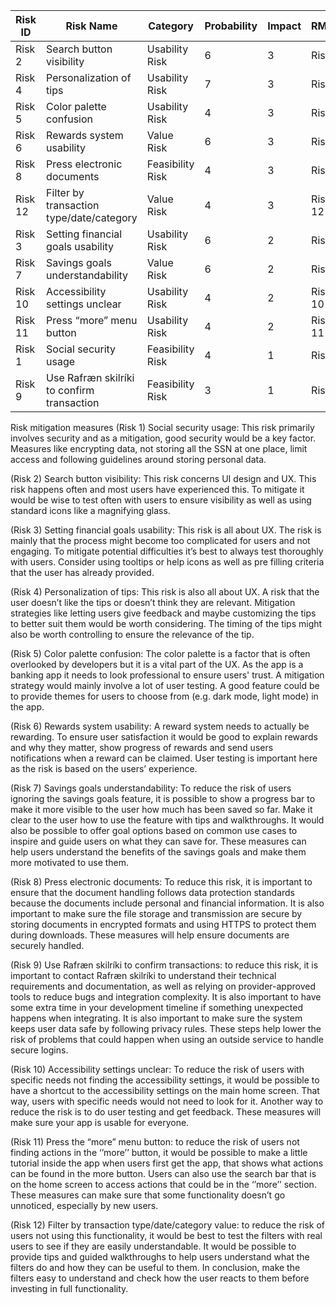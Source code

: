 | **Risk ID** | **Risk Name**                              | **Category**     | **Probability** | **Impact** | **RMMM** |
| ----------- | ------------------------------------------ | ---------------- | --------------- | ---------- | -------- |
| Risk 2      | Search button visibility                   | Usability Risk   | 6               | 3          | Risk 2   |
| Risk 4      | Personalization of tips                    | Usability Risk   | 7               | 3          | Risk 4   |
| Risk 5      | Color palette confusion                    | Usability Risk   | 4               | 3          | Risk 5   |
| Risk 6      | Rewards system usability                   | Value Risk       | 6               | 3          | Risk 6   |
| Risk 8      | Press electronic documents                 | Feasibility Risk | 4               | 3          | Risk 8   |
| Risk 12     | Filter by transaction type/date/category   | Value Risk       | 4               | 3          | Risk 12  |
| Risk 3      | Setting financial goals usability          | Usability Risk   | 6               | 2          | Risk 3   |
| Risk 7      | Savings goals understandability            | Value Risk       | 6               | 2          | Risk 7   |
| Risk 10     | Accessibility settings unclear             | Usability Risk   | 4               | 2          | Risk 10  |
| Risk 11     | Press “more” menu button                   | Usability Risk   | 4               | 2          | Risk 11  |
| Risk 1      | Social security usage                      | Feasibility Risk | 4               | 1          | Risk 1   |
| Risk 9      | Use Rafræn skilríki to confirm transaction | Feasibility Risk | 3               | 1          | Risk 9   |

Risk mitigation measures 
(Risk 1) Social security usage: This risk primarily involves security and as a mitigation, good security would be a key factor. Measures like encrypting data, not storing all the SSN at one place, limit access and following guidelines around storing personal data. 

(Risk 2) Search button visibility: This risk concerns UI design and UX. This risk happens often and most users have experienced this. To mitigate it would be wise to test often with users to ensure visibility as well as using standard icons like a magnifying glass. 

(Risk 3) Setting financial goals usability: This risk is all about UX. The risk is mainly that the process might become too complicated for users and not engaging. To mitigate potential difficulties it’s best to always test thoroughly with users. Consider using tooltips or help icons as well as pre filling criteria that the user has already provided. 

(Risk 4) Personalization of tips: This risk is also all about UX. A risk that the user doesn’t like the tips or doesn’t think they are relevant. Mitigation strategies like letting users give feedback and maybe customizing the tips to better suit them would be worth considering. The timing of the tips might also be worth controlling to ensure the relevance of the tip. 

(Risk 5) Color palette confusion: The color palette is a factor that is often overlooked by developers but it is a vital part of the UX. As the app is a banking app it needs to look professional to ensure users' trust. A mitigation strategy would mainly involve a lot of user testing. A good feature could be to provide themes for users to choose from (e.g. dark mode, light mode) in the app. 

(Risk 6) Rewards system usability: A reward system needs to actually be rewarding. To ensure user satisfaction it would be good to explain rewards and why they matter, show progress of rewards and send users notifications when a reward can be claimed. User testing is important here as the risk is based on the users’ experience. 

(Risk 7) Savings goals understandability: To reduce the risk of users ignoring the savings goals feature, it is possible to show a progress bar to make it more visible to the user how much has been saved so far. Make it clear to the user how to use the feature with tips and walkthroughs. It would also be possible to offer goal options based on common use cases to inspire and guide users on what they can save for. These measures can help users understand the benefits of the savings goals and make them more motivated to use them. 

(Risk 8) Press electronic documents: To reduce this risk, it is important to ensure that the document handling follows data protection standards because the documents include personal and financial information. It is also important to make sure the file storage and transmission are secure by storing documents in encrypted formats and using HTTPS to protect them during downloads. These measures will help ensure documents are securely handled. 

(Risk 9) Use Rafræn skilríki to confirm transactions: to reduce this risk, it is important to contact Rafræn skilríki to understand their technical requirements and documentation, as well as relying on provider-approved tools to reduce bugs and integration complexity. It is also important to have some extra time in your development timeline if something unexpected happens when integrating. It is also important to make sure the system keeps user data safe by following privacy rules. These steps help lower the risk of problems that could happen when using an outside service to handle secure logins. 

(Risk 10)  Accessibility settings unclear: To reduce the risk of users with specific needs not finding the accessibility settings, it would be possible to have a shortcut to the accessibility settings on the main home screen. That way, users with specific needs would not need to look for it. Another way to reduce the risk is to do user testing and get feedback. These measures will make sure your app is usable for everyone. 

(Risk 11) Press the “more” menu button: to reduce the risk of users not finding actions in the ‘’more’’ button, it would be possible to make a little tutorial inside the app when users first get the app, that shows what actions can be found in the more button. Users can also use the search bar that is on the home screen to access actions that could be in the ‘’more’’ section. These measures can make sure that some functionality doesn’t go unnoticed, especially by new users.  

(Risk 12) Filter by transaction type/date/category value: to reduce the risk of users not using this functionality, it would be best to test the filters with real users to see if they are easily understandable. It would be possible to provide tips and guided walkthroughs to help users understand what the filters do and how they can be useful to them. In conclusion, make the filters easy to understand and check how the user reacts to them before investing in full functionality. 
